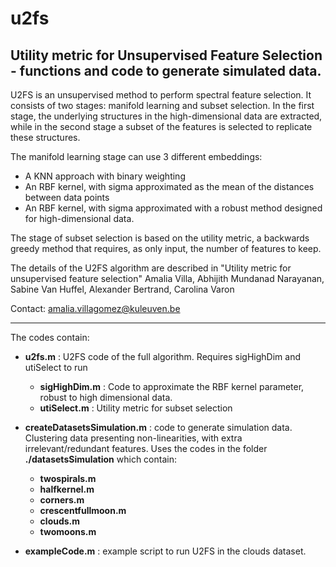 # u2fs
## Utility metric for Unsupervised Feature Selection - functions and code to generate simulated data.

U2FS is an unsupervised method to perform spectral feature selection. It consists of two stages: manifold learning and subset selection. In the first stage, the underlying structures in the high-dimensional data are extracted, while in the second stage a subset of the features is selected to replicate these structures.

The manifold learning stage can use 3 different embeddings: 
- A KNN approach with binary weighting
- An RBF kernel, with sigma approximated as the mean of the distances between data points
- An RBF kernel, with sigma approximated with a robust method designed for high-dimensional data. 

The stage of subset selection is based on the utility metric, a backwards greedy method that requires, as only input, the number of features to keep.

The details of the U2FS algorithm are described in "Utility metric for unsupervised feature selection"
Amalia Villa, Abhijith Mundanad Narayanan, Sabine Van Huffel, Alexander Bertrand, Carolina Varon

Contact: amalia.villagomez@kuleuven.be

______________________________________________________________________________________

The codes contain:

- **u2fs.m** : U2FS code of the full algorithm. Requires sigHighDim and utiSelect to run
	- **sigHighDim.m** : Code to approximate the RBF kernel parameter, robust to high dimensional data.
	- **utiSelect.m** : Utility metric for subset selection

- **createDatasetsSimulation.m** : code to generate simulation data. Clustering data presenting non-linearities, with extra irrelevant/redundant features. Uses the codes in the folder **./datasetsSimulation** which contain:
	- **twospirals.m**
	- **halfkernel.m**
	- **corners.m**
	- **crescentfullmoon.m**
	- **clouds.m**
	- **twomoons.m**

- **exampleCode.m** : example script to run U2FS in the clouds dataset.
